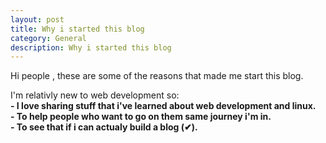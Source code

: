 ```yaml
---
layout: post
title: Why i started this blog
category: General
description: Why i started this blog
---
```

Hi people , these are some of the reasons that made me start this
blog.  
  
<!--excerpt-->

I'm relativly new to web development so:  
**- I love sharing stuff that i've learned about web development and linux.**   
**- To help people who want to go on them same journey i'm in.**  
**- To see that if i can actualy build a blog (✔).**  